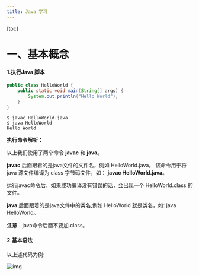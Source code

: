 ```yaml
---
title: Java 学习
---
```




[toc]



# 一、基本概念

#### 1.执行Java 脚本

```java
public class HelloWorld {
    public static void main(String[] args) {
        System.out.println("Hello World");
    }
}
```

```
$ javac HelloWorld.java
$ java HelloWorld
Hello World
```

**执行命令解析：**

以上我们使用了两个命令 **javac** 和 **java**。

**javac** 后面跟着的是java文件的文件名，例如 HelloWorld.java。 该命令用于将 java 源文件编译为 class 字节码文件，如： **javac HelloWorld.java**。

运行javac命令后，如果成功编译没有错误的话，会出现一个 HelloWorld.class 的文件。

**java** 后面跟着的是java文件中的类名,例如 HelloWorld 就是类名，如: java HelloWorld。

**注意**：java命令后面不要加.class。



#### 2.基本语法

以上述代码为例:

![img](https://www.runoob.com/wp-content/uploads/2013/12/662E827A-FA32-4464-B0BD-40087F429E98.jpg)